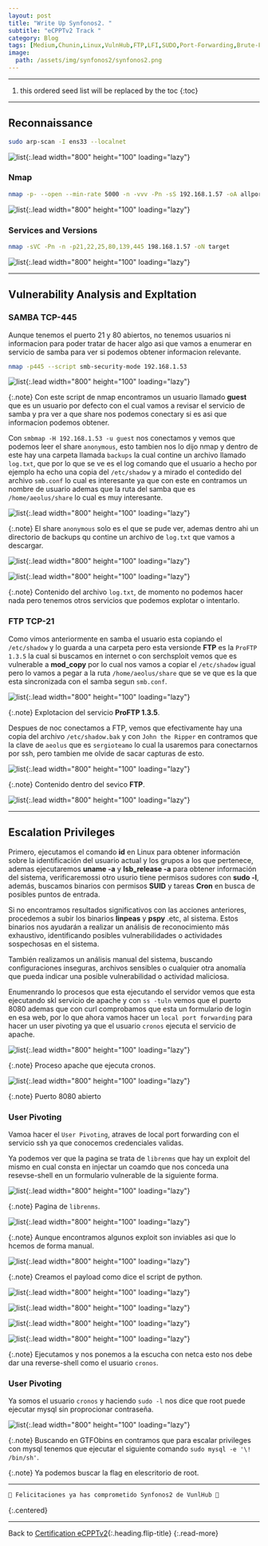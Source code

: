 ```yaml
---
layout: post
title: "Write Up Synfonos2. "
subtitle: "eCPPTv2 Track "
category: Blog
tags: [Medium,Chunin,Linux,VulnHub,FTP,LFI,SUDO,Port-Forwarding,Brute-Forcing,Reconnaissance,User-Pivoting,Protocols,Log-Analysis,SAMBA,eCPPTv2]
image:
  path: /assets/img/synfonos2/synfonos2.png
---
```


***

<!--more-->

1. this ordered seed list will be replaced by the toc
{:toc}

***

## Reconnaissance


```bash
sudo arp-scan -I ens33 --localnet
```

![list](/assets/img/synfonos2/1.png){:.lead width="800" height="100" loading="lazy"}


### Nmap


```bash
nmap -p- --open --min-rate 5000 -n -vvv -Pn -sS 192.168.1.57 -oA allports
```


![list](/assets/img/synfonos2/2.png){:.lead width="800" height="100" loading="lazy"}



### Services and Versions


```bash
nmap -sVC -Pn -n -p21,22,25,80,139,445 198.168.1.57 -oN target
```


![list](/assets/img/synfonos2/3.png){:.lead width="800" height="100" loading="lazy"}


***

## Vulnerability Analysis and Expltation


### SAMBA TCP-445


Aunque tenemos el puerto 21 y 80 abiertos, no tenemos usuarios ni informacion para poder tratar de hacer algo asi que vamos a enumerar en servicio de samba para ver si podemos obtener informacion relevante.


```bash
nmap -p445 --script smb-security-mode 192.168.1.53
```


![list](/assets/img/synfonos2/4.png){:.lead width="800" height="100" loading="lazy"}


{:.note}
Con este script de nmap encontramos un usuario llamado **guest** que es un usuario por defecto con el cual vamos a revisar el servicio de samba y pra ver a que share nos podemos conectary si es asi que informacion podemos obtener.


Con `smbmap -H 192.168.1.53 -u guest` nos conectamos y vemos que podemos leer el share `anonymous`, esto tambien nos lo dijo nmap y dentro de este hay una carpeta llamada `backups` la cual contine un archivo llamado `log.txt`, que por lo que se ve es el log  comando que el usuario a hecho por ejemplo ha echo una copia del `/etc/shadow` y a mirado el contedido del archivo `smb.conf` lo cual es interesante ya que con este en contramos un nombre de usuario ademas que la ruta del samba que es `/home/aeolus/share` lo cual es muy interesante.


![list](/assets/img/synfonos2/6.png){:.lead width="800" height="100" loading="lazy"}


{:.note}
El share `anonymous` solo es el que se pude ver, ademas dentro ahi un directorio de backups qu contine un archivo de `log.txt` que vamos a descargar.


![list](/assets/img/synfonos2/7.png){:.lead width="800" height="100" loading="lazy"}


![list](/assets/img/synfonos2/8.png){:.lead width="800" height="100" loading="lazy"}


{:.note}
Contenido del archivo `log.txt`, de momento no podemos hacer nada pero tenemos otros servicios que podemos explotar o intentarlo.



### FTP TCP-21


Como vimos anteriormente en samba el usuario esta copiando el `/etc/shadow` y lo guarda a una carpeta pero esta versionde **FTP** es la `ProFTP 1.3.5` la cual si buscamos en internet o con serchsploit vemos que es vulnerable a  **mod_copy** por lo cual nos vamos a copiar el `/etc/shadow` igual pero lo vamos a pegar a la ruta `/home/aeolus/share` que se ve que es la que esta sincronizada con el samba segun `smb.conf`.


![list](/assets/img/synfonos2/10.png){:.lead width="800" height="100" loading="lazy"}


{:.note}
Explotacion del servicio **ProFTP 1.3.5**.


Despues de noc conectamos a FTP, vemos que efectivamente hay una copia del archivo `/etc/shadow.bak` y con `John the Ripper` en contramos que la clave de `aeolus` que  es `sergioteamo` lo cual la usaremos para conectarnos por ssh, pero tambien me olvide de sacar capturas de esto.


![list](/assets/img/synfonos2/9.png){:.lead width="800" height="100" loading="lazy"}


{:.note}
Contenido dentro del sevico **FTP**.


![list](/assets/img/synfonos2/12.png){:.lead width="800" height="100" loading="lazy"}


***

## Escalation Privileges


Primero, ejecutamos el comando **id** en Linux para obtener información sobre la identificación del usuario actual y los grupos a los que pertenece, ademas ejecutaremos **uname -a** y **lsb_release -a** para obtener información del sistema, verificaremossi otro usurio tiene permisos sudores con **sudo -l**, además, buscamos binarios con permisos **SUID** y tareas **Cron** en busca de posibles puntos de entrada. 


Si no encontramos resultados significativos con las acciones anteriores, procedemos a subir los binarios **linpeas** y **pspy** .etc, al sistema. Estos binarios nos ayudarán a realizar un análisis de reconocimiento más exhaustivo, identificando posibles vulnerabilidades o actividades sospechosas en el sistema.


También realizamos un análisis manual del sistema, buscando configuraciones inseguras, archivos sensibles o cualquier otra anomalía que pueda indicar una posible vulnerabilidad o actividad maliciosa.


Enumenrando lo procesos que esta ejecutando el servidor vemos que esta ejecutando skl servicio de apache y con `ss -tuln` vemos que el puerto 8080 ademas que con curl comprobamos que esta un formulario de login en esa web, por lo que ahora vamos hacer un `local port forwarding` para hacer un user pivoting ya que el usuario `cronos` ejecuta el servicio de apache.

![list](/assets/img/synfonos2/13.png){:.lead width="800" height="100" loading="lazy"}


{:.note}
Proceso apache que ejecuta cronos.


![list](/assets/img/synfonos2/14.png){:.lead width="800" height="100" loading="lazy"}


{:.note}
Puerto 8080 abierto


### User Pivoting

Vamoa hacer el `User Pivoting`, atraves de local port forwarding con el servicio ssh ya que conocemos credenciales validas.

Ya podemos ver que la pagina se trata de `librenms` que hay un exploit del mismo en cual consta en injectar un coamdo que nos conceda una resevse-shell en un formulario vulnerable de la siguiente forma.


![list](/assets/img/synfonos2/15.png){:.lead width="800" height="100" loading="lazy"}


{:.note}
Pagina de `librenms`.


![list](/assets/img/synfonos2/16.png){:.lead width="800" height="100" loading="lazy"}


{:.note}
Aunque encontramos algunos exploit son inviables asi que lo hcemos de forma manual.


![list](/assets/img/synfonos2/17.png){:.lead width="800" height="100" loading="lazy"}


{:.note}
Creamos el payload como dice el script de python.


![list](/assets/img/synfonos2/18.png){:.lead width="800" height="100" loading="lazy"}


![list](/assets/img/synfonos2/19.png){:.lead width="800" height="100" loading="lazy"}


![list](/assets/img/synfonos2/20.png){:.lead width="800" height="100" loading="lazy"}


![list](/assets/img/synfonos2/21.png){:.lead width="800" height="100" loading="lazy"}


{:.note}
Ejecutamos y nos ponemos a la escucha con netca esto nos debe dar una reverse-shell como el usuario `cronos`.


### User Pivoting


Ya somos el usuario `cronos` y haciendo `sudo -l` nos dice que root puede ejecutar mysql sin proprocionar contraseña.


![list](/assets/img/synfonos2/22.png){:.lead width="800" height="100" loading="lazy"}


{:.note}
Buscando en GTFObins en contramos que para escalar privileges con mysql tenemos que ejecutar el siguiente comando `sudo mysql -e '\! /bin/sh'`.


{:.note}
Ya podemos buscar la flag en elescritorio de root.

***

```bash
🎉 Felicitaciones ya has comprometido Synfonos2 de VunlHub 🎉
```
{:.centered}

***

Back to [Certification eCPPTv2](2023-07-06-Road-to-eCPPTv2.md){:.heading.flip-title}
{:.read-more}
